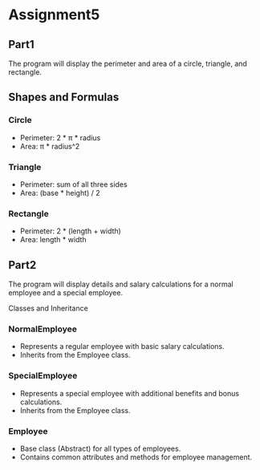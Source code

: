 # Assignment5

## Part1
The program will display the perimeter and area of a circle, triangle, and rectangle.

## Shapes and Formulas

### Circle
- Perimeter: 2 * π * radius
- Area: π * radius^2

### Triangle
- Perimeter: sum of all three sides
- Area: (base * height) / 2

### Rectangle
- Perimeter: 2 * (length + width)
- Area: length * width

## Part2
The program will display details and salary calculations for a normal employee and a special employee.

Classes and Inheritance

### NormalEmployee
- Represents a regular employee with basic salary calculations.
- Inherits from the Employee class.

### SpecialEmployee
- Represents a special employee with additional benefits and bonus calculations.
- Inherits from the Employee class.

### Employee
- Base class (Abstract) for all types of employees.
- Contains common attributes and methods for employee management.
